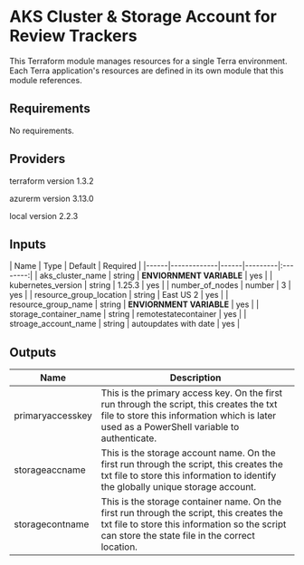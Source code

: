 # AKS Cluster & Storage Account for Review Trackers
This Terraform module manages resources for a single Terra environment.
Each Terra application's resources are defined in its own module that this module references.

## Requirements

No requirements.

## Providers

terraform version 1.3.2

azurerm version 3.13.0

local version 2.2.3

## Inputs

| Name | Type | Default | Required |
|------|-------------|------|---------|:--------:|
| aks_cluster_name | string | **ENVIORNMENT VARIABLE** | yes |
| kubernetes_version | string | 1.25.3 | yes | 
| number_of_nodes | number | 3 | yes | 
| resource_group_location | string | East US 2 | yes |
| resource_group_name | string | **ENVIORNMENT VARIABLE** | yes | 
| storage_container_name | string | remotestatecontainer | yes | 
| stroage_account_name | string | autoupdates with date  | yes | 

## Outputs 

| Name | Description |
|------|-------------|
| primaryaccesskey | This is the primary access key. On the first run through the script, this creates the txt file to store this information which is later used as a PowerShell variable to authenticate. | 
| storageaccname | This is the storage account name. On the first run through the script, this creates the txt file to store this information to identify the globally unique storage account. |
| storagecontname | This is the storage container name. On the first run through the script, this creates the txt file to store this information so the script can store the state file in the correct location. |
